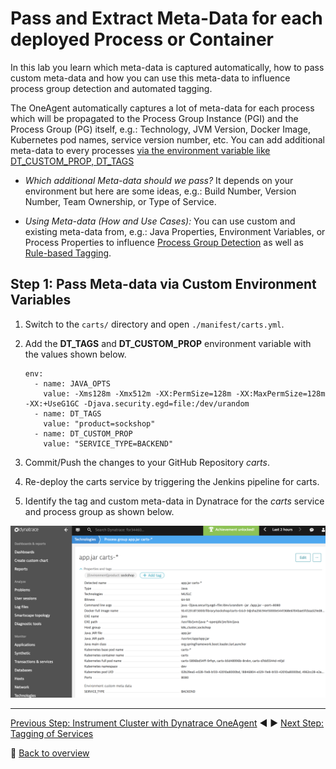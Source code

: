 # Pass and Extract Meta-Data for each deployed Process or Container

In this lab you learn which meta-data is captured automatically, how to pass custom meta-data and how you can use this meta-data to influence process group detection and automated tagging.

The OneAgent automatically captures a lot of meta-data for each process which will be propagated to the Process Group Instance (PGI) and the Process Group (PG) itself, e.g.: Technology, JVM Version, Docker Image, Kubernetes pod names, service version number, etc. You can add additional meta-data to every processes [via the environment variable like DT_CUSTOM_PROP, DT_TAGS](https://www.dynatrace.com/support/help/infrastructure/processes/how-do-i-define-my-own-process-group-metadata/)

* *Which additional Meta-data should we pass?*
It depends on your environment but here are some ideas, e.g.: Build Number, Version Number, Team Ownership, or Type of Service.

* *Using Meta-data (How and Use Cases):*
You can use custom and existing meta-data from, e.g.: Java Properties, Environment Variables, or Process Properties to influence [Process Group Detection](https://www.dynatrace.com/support/help/infrastructure/processes/can-i-customize-how-process-groups-are-detected/) as well as [Rule-based Tagging](https://www.dynatrace.com/news/blog/automated-rule-based-tagging-for-services/).

## Step 1: Pass Meta-data via Custom Environment Variables

1. Switch to the `carts/` directory and open `./manifest/carts.yml`.

1. Add the **DT_TAGS** and **DT_CUSTOM_PROP** environment variable with the values shown below.
    ```
    env:
      - name: JAVA_OPTS
        value: -Xms128m -Xmx512m -XX:PermSize=128m -XX:MaxPermSize=128m -XX:+UseG1GC -Djava.security.egd=file:/dev/urandom
      - name: DT_TAGS
        value: "product=sockshop"
      - name: DT_CUSTOM_PROP
        value: "SERVICE_TYPE=BACKEND"
    ```

1. Commit/Push the changes to your GitHub Repository *carts*. 

1. Re-deploy the carts service by triggering the Jenkins pipeline for carts.

1. Identify the tag and custom meta-data in Dynatrace for the *carts* service and process group as shown below.

![tagging-rule](../assets/process_tags.png)

<!-- 
## Step 2 (Optional): Influence PGI Detection to detect each Build as separate PGI

For this step it is necessary to add the **DT_NODE_ID** environment variable to the service definition. This changes the default PGI detection mechanism and every docker instance, even if it comes from the same docker image, will be split into its own PGI. **Note: for Kubernetes, OpenShift, CloudFoundry:** For these platforms the OneAgent automatically detects containers running in different pods, spaces, or projects. There should be no need to leverage **DT_NODE_ID** to separate your container instances.

1. Open `./manifest/carts.yml` again.

1. Add the **DT_NODE_ID** environment variable with the value shown below.
    ```
    env:
      - name: JAVA_OPTS
        value: -Xms128m -Xmx512m -XX:PermSize=128m -XX:MaxPermSize=128m -XX:+UseG1GC -Djava.security.egd=file:/dev/urandom
      - name: DT_TAGS
        value: "SERVICE_TYPE=BACKEND"
      - name: DT_CUSTOM_PROP
        value: "SERVICE_TYPE=BACKEND"
      - name: DT_NODE_ID
        value: to-be-replaced-by-jenkins
    ```

1. Open `Jenkinsfile` of carts.

1. In the `steps` section of stage `Deploy to dev namespace`, add the following `sed` command right before the `kubectl apply`.
    ```
    sh "sed -i 's#value: to-be-replaced-by-jenkins.*#value: ${env.VERSION}-${env.BUILD_NUMBER}#' manifest/carts.yml"      
    ```

1. Commit/Push the changes to your GitHub Repository *carts*. 

1. Open `Jenkinsfile` of k8s-deploy-staging.

1. In the `steps` section of stage `Update Deployment and Service specification`, add the following `sed` command right before the `kubectl apply`.
 (1) Remark: Staging pipeline needs ${env.BUILD_NUMBER} parameter!
    ```
    sh "cd k8s-deploy-staging/ && sed -i 's#value: to-be-replaced-by-jenkins.*#value: ${env.VERSION}-${env.BUILD_NUMBER}#' ${env.APP_NAME}.yml"
    ```

1. Commit/Push the changes to your GitHub Repository *k8s-deploy-staging*. 

1. k8s-production-staging

1. Re-deploy the carts service by triggering the Jenkins pipeline.

-->

---

[Previous Step: Instrument Cluster with Dynatrace OneAgent](../01_Instrument_Cluster_with_Dynatrace_OneAgent) :arrow_backward: :arrow_forward: [Next Step: Tagging of Services](../03_Tagging_of_Services)

:arrow_up_small: [Back to overview](../)
